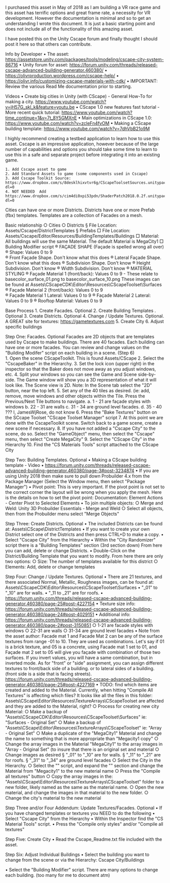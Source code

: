 I purchased this asset in May of 2018 as I am building a VR race game and this asset has terrific options and great frame rate, a necessity for VR development.   However the documentation is minimal and so to get an understanding I wrote this document.  It is just a basic starting point and does not include all of the functionality of this amazing asset.

I have posted this on the Unity Cscape forum and finally thought I should post it here so that others can contribute.

Info by Developer
	• The asset: https://assetstore.unity.com/packages/tools/modeling/cscape-city-system-86716
  • Unity forum for asset: https://forum.unity.com/threads/released-cscape-advanced-building-generator.460380/
  • https://olivrproduction.wordpress.com/cscape-help/ 
	• https://olivr.info/customizing-cscape-materials-with-cdk/
	• IMPORTANT: Review the various Read Me documentation prior to starting.

Videos
	• Create big cities in Unity (with CScape) - General How-To for making a city. https://www.youtube.com/watch?v=jH57G_skl_k&feature=youtu.be
	• CScape 1.0 new features fast tutorial - More recent quick tutorial:  https://www.youtube.com/watch?time_continue=1&v=7t_8Y5GMXnE
	• Main optimizations in CScape 1.0:  https://www.youtube.com/watch?v=zcleFn4fvOM
	• Making a CScape building template: https://www.youtube.com/watch?v=7dhVbB21o9M

I highly recommend creating a testbed application to learn how to use this asset.  Cscape is an impressive application, however because of the large number of capabilities and options you should take some time to learn to use this in a safe and separate project before integrating it into an existing game.
	
	1. Add Cscape asset to game
	2. Add Standard Assets to game (some components used in Cscape)
	3. Add Cscape Toolkit Source:  https://www.dropbox.com/s/8desklhixvtvr6g/CScapeToolsetSources.unitypackage?dl=0
	4. NOT NEEDED  Add https://www.dropbox.com/s/cim4di0xpi53pdn/ShaderPatch2018.0.2f.unitypackage?dl=0
	
Cities can have one or more Districts.  Districts have one or more Prefab (fbx) templates.  Templates are a collection of Facades on a mesh.  

Basic relationship
	○ Cities
		○ Districts
			§ File Location: Assets/Cscape/DistrictTemplates
			§ Prefabs
				□ File Location: Assets/Cscape/Editor/Resources/BuildingTemplates/Buildings
				□ Material: All buildings will use the same Material.  The default Material is MegaCity1
				□ Building Modifier script
					® FAÇADE SHAPE (Façade is spelled wrong all over)
					® Shape: Values 0 to 9  
					® Front Façade Shape.  Don't know what this does
					® Lateral Façade Shape.  Don't know what this does
					® Subdivision Shape.  Don't know
					® Height Subdivision. Don't know
					® Width Subdivision.  Don't know
					® MATERIAL STYLING
					® Façade Material 1 (front/back): Values 0 to 9  - These relate to basecolor_surface_01.png to basecolor_surface_10.png  These images can be found at Assets\CScapeCDK\Editor\Resources\CScapeToolset\Surfaces
					® Façade Material 2 (front/back): Values 0 to 9  
					® Façade Material 1 Lateral: Values 0 to 9
					® Façade Material 2 Lateral: Values 0 to 9 
					® Rooftop Material: Values 0 to 9
			
			
Base Process
	1. Create Facades. Optional
	2. Create Building Templates . Optional
	3. Create Districts.  Optional
	4. Change / Update Textures.  Optional.  A GREAT site for textures:  https://gametextures.com
	5. Create City
	6. Adjust specific buildings

			
Step One: Facades. Optional
	Facades are 2D objects that are templates used by Cscape to make buildings.  There are 40 facades. Each building can have one or more facades.  You can review and change values on the  "Building Modifer" script on each building in a scene.  (Step 6)   
	1. Open the scene CScapeToolkit.  This is found Assets/CScape
	2. Select the "CscapeBaker" in the Hierarchy.
	3. Set the lock icon (upper right) in the inspector so that the Baker does not move away as you adjust windows, etc.
	4. Split your windows so you can see the Game and Scene side-by-side. The Game window will show you a 3D representation of what it will look like. The Scene view is 2D.   Note: In the Scene tab select the "2D" button, near the top left.
	5. Set any of the 40 tiles as desired. (ie: add, remove, move windows and other objects within the Tile. Press the Previous/Next Tile buttons to navigate.
		a.  1 - 21 are façade styles with windows
		b. 22 - 31 are walls
		c. 31 - 34 are ground level facades.
		d. 35 - 40   ???  I, JamesWjRose, do not know
	6. Press the "Bake Textures" button on the SCcape Toolset "CScape Toolset Manager" script
	7. At this point we are done with the CscapeToolkit scene.   Switch back to a game scene, create a new scene if necessary.
	8. If you have not added a "Cscape City" to the scene, do so.  Select the "GameObject" menu, then select the "Cscape" menu, then select "Create MegaCity"
	9. Select the "CScape City" in the Hierarchy
	10. Find the "CS Materials Tools" script attached to the CScape City
	
	
Step Two: Building Templates. Optional
	• Making a CScape building template - Video
	• https://forum.unity.com/threads/released-cscape-advanced-building-generator.460380/page-3#post-3234874
	• If you are using Unity 2018 then make sure to pull down Probuilder 4.x from the Package Manager (Select the Window menu, then select "Package Manager")
	• Pivot point: This is very important.  If the pivot point is not set to the correct corner the layout will be wrong when you apply the mesh.   Here is the details on how to set the pivot point:  Documentation: Element Actions - Center Pivot to Selected Elements
	• To join multiple objects:
		○ Merge and Weld: Unity 3D Probuilder Essentials - Merge and Weld
		○ Select all objects, then from the Probuilder menu select "Merge Objects"

		
Step Three: Create Districts. Optional
	• The included Districts can be found at: Assets\CScape\DistrictTemplates
	• If you want to create your own District select one of the Districts and then press CTRL+D to make a copy.
	• Select "Cscape City" from the Hierarchy
	• Within the "City Randomizer" script there is a "Building Templates" section (3rd section down)   From here you can add, delete or change Districts.
	• Double-Click on the District/Building Template that you want to modify.  From here there are only two options: 
		○ Size: The number of templates available for this district
		○ Elements: Add, delete or change templates

Step Four: Change / Update Textures. Optional
	• There are 21 textures, and there associated Normal, Metallic, Roughness images, can be found at:  Assets\CScapeCDK\Editor\Resources\CScapeToolset\Surfaces
	• "_01" to "_10" are for walls. 
	• "_11 to _21" are for roofs.
	• https://forum.unity.com/threads/released-cscape-advanced-building-generator.460380/page-25#post-4227154
	• Texture size info: https://forum.unity.com/threads/released-cscape-advanced-building-generator.460380/page-24#post-4029151
	• Additional info: https://forum.unity.com/threads/released-cscape-advanced-building-generator.460380/page-2#post-3150851
		○ 1-21 are facade styles with windows
		○ 22-31 are walls
		○ 31-34 are ground level facades
	• Note from the asset author: Facade mat 1 and Facade Mat 2 can be any of the surface textures from range -01 to 10. They are used as combinations. Let's say if 01 is a brick texture, and 05 is a concrete, using Facade mat 1 set to 01, and Façade mat 2 set to 05 will give you façade with combination of those two surfaces. If you invert values, you will have a same combination, but in inverted mode. As for "front" or "side" assignment, you can assign different textures to front/back side of a building. or to lateral sides of a building. (front side is a side that is facing streets).  https://forum.unity.com/threads/released-cscape-advanced-building-generator.460380/page-25#post-4227169
	• TODO: find which items are created and added to the Material.   Currently, when hitting "Compile All Textures" is affecting which files?  It looks like all the files in this folder: Assets\CScape\Editor\Resources\TextureArrays\CScapeToolset are affected and they are added to the Material, right?
		○ Process for creating new city Material:
		○ Make a backup of "Assets\CScapeCDK\Editor\Resources\CScapeToolset\Surfaces"   ie:  "Surfaces - Original Set"
		○ Make a backup of "Assets\CScape\Editor\Resources\TextureArrays\CScapeToolset"  ie: "Array - Original Set" 
		○ Make a duplicate of the "MegaCity1" Material and change the name to something that is more appropriate than "Megacity1 copy"
		○ Change the array images in the Material "MegaCity1" to the array images in "Array - Original Set" (to insure that there is an original set and material
		○ Change images as desired
			§ "_01" to "_10" are for walls. 
			§ "_11" to "_21" are for roofs.
			§ "_31" to "_34" are ground level facades
		○ Select the City in the Hierarchy.
		○ Select the "<todo>" script, and expand the "<todo>" section and change the Material from "Megacity1" to the new material name
		○ Press the "Compile all textures" button
		○ Copy the array images in the: "Assets\CScape\Editor\Resources\TextureArrays\CScapeToolset" folder to a new folder, likely named as the same as the material name.
		○ Open the new material, and change the images in that material to the new folder.
		○ Change the city's material to the new material
	
	
Step Three and/or Four Addendum: Update Textures/Facades. Optional
	• If you have changed templates or textures you NEED to do the following
	• Select "Cscape City" from the Hierarchy
	• Within the Inspector find the "CS Material Tools" script.
	• Press the "Compile only styles" and/or "Compile all textures"

		
Step Five: Create City
	• Read the Cscape_Readme.txt file included with the asset.


Step Six: Adjust Individual Buildings
• Select the building you want to change from the scene or via the Hierarchy: Cscape City/Buildings

• Select the "Building Modifier" script.  There are many options to change each building.   (too many for me to document atm)
	
	
